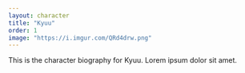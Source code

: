 ```yaml
---
layout: character
title: "Kyuu"
order: 1
image: "https://i.imgur.com/QRd4drw.png"
---
```


This is the character biography for Kyuu. Lorem ipsum dolor sit amet.

